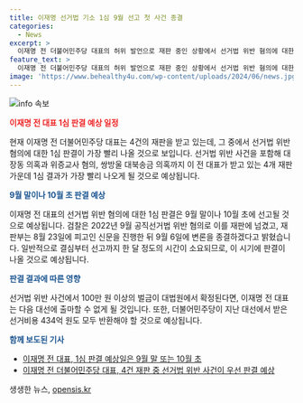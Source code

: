 ```yaml
---
title: 이재명 선거법 기소 1심 9월 선고 첫 사건 종결
categories:
  - News
excerpt: >
  이재명 전 더불어민주당 대표의 허위 발언으로 재판 중인 상황에서 선거법 위반 혐의에 대한 1심 판결이 곧 예정되어 있습니다. 현재 이 전 대표는 4건의 재판을 받고 있는데, 선거법 위반 혐의에 대한 1심 판결이 가장 빨리 나올 것으로 예상됩니다. 2022년 9월에 재판을 받게 된 이 전 대표는 대법원에서 벌금이 확정된다면 다음 대선에 출마할 수 없게 되며, 민주당이 받은 선거비용도 반환해야 할 수도 있습니다. 
feature_text: >
  이재명 전 더불어민주당 대표의 허위 발언으로 재판 중인 상황에서 선거법 위반 혐의에 대한 1심 판결이 곧 예정되어 있습니다. 현재 이 전 대표는 4건의 재판을 받고 있는데, 선거법 위반 혐의에 대한 1심 판결이 가장 빨리 나올 것으로 예상됩니다. 2022년 9월에 재판을 받게 된 이 전 대표는 대법원에서 벌금이 확정된다면 다음 대선에 출마할 수 없게 되며, 민주당이 받은 선거비용도 반환해야 할 수도 있습니다. 
image: 'https://www.behealthy4u.com/wp-content/uploads/2024/06/news.jpg'
---
```


<p><img src="https://www.behealthy4u.com/wp-content/uploads/2024/06/news.jpg" alt="info 속보" /></p>

<p><b><span style="color: #ee2323;">이재명 전 대표 1심 판결 예상 일정</span></b></p>

<p>현재 이재명 전 더불어민주당 대표는 4건의 재판을 받고 있는데, 그 중에서 선거법 위반 혐의에 대한 1심 판결이 가장 빨리 나올 것으로 보입니다. 선거법 위반 사건을 포함해 대장동 의혹과 위증교사 혐의, 쌍방울 대북송금 의혹까지 이 전 대표가 받고 있는 4개 재판 가운데 1심 결과가 가장 빨리 나오게 될 것으로 예상됩니다.</p>

<p><b><span style="color: #1a5490;">9월 말이나 10월 초 판결 예상</span></b></p>

<p>이재명 전 대표의 선거법 위반 혐의에 대한 1심 판결은 9월 말이나 10월 초에 선고될 것으로 예상됩니다. 검찰은 2022년 9월 공직선거법 위반 혐의로 이를 재판에 넘겼고, 재판부는 8월 23일에 피고인 신문을 진행한 뒤 9월 6일에 변론을 종결하겠다고 밝혔습니다. 일반적으로 결심부터 선고까지 한 달 정도의 시간이 소요되므로, 이 시기에 판결이 나올 것으로 예상됩니다.</p>

<p><b><span style="color: #1a5490;">판결 결과에 따른 영향</span></b></p>

<p>선거법 위반 사건에서 100만 원 이상의 벌금이 대법원에서 확정된다면, 이재명 전 대표는 다음 대선에 출마할 수 없게 될 것입니다. 또한, 더불어민주당이 지난 대선에서 받은 선거비용 434억 원도 모두 반환해야 할 것으로 예상됩니다.</p>

<p><b><span style="color: #1a5490;">함께 보도된 기사</span></b></p>

<ul>
<li><a href="https://www.kbs.co.kr/news/">이재명 전 대표, 1심 판결 예상일은 9월 말 또는 10월 초</a></li>
<li><a href="https://www.kbs.co.kr/news/">이재명 전 더불어민주당 대표, 4건 재판 중 선거법 위반 사건이 우선 판결 예상</a></li>
</ul>
생생한 뉴스, <a href="https://opensis.kr" rel="dofollow">opensis.kr</a>


